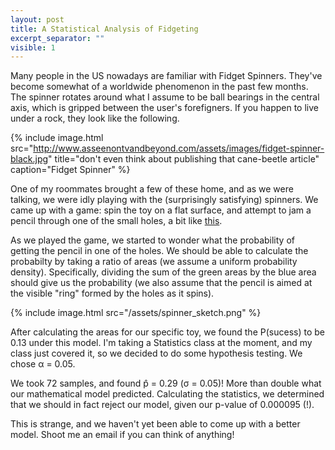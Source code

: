 ```yaml
---
layout: post
title: A Statistical Analysis of Fidgeting
excerpt_separator: ""
visible: 1
---
```


Many people in the US nowadays are familiar with Fidget Spinners. They've become somewhat of a worldwide phenomenon in the past few months. The spinner rotates around what I assume to be ball bearings in the central axis, which is gripped between the user's forefigners. If you happen to live under a rock, they look like the following. 

{% include image.html src="http://www.asseenontvandbeyond.com/assets/images/fidget-spinner-black.jpg" title="don't even think about publishing that cane-beetle article" caption="Fidget Spinner" %}

One of my roommates brought a few of these home, and as we were talking, we were idly playing with the (surprisingly satisfying) spinners. We came up with a game: spin the toy on a flat surface, and attempt to jam a pencil through one of the small holes, a bit like [this](https://www.youtube.com/watch?v=zuxtPAsfoIc).

As we played the game, we started to wonder what the probability of getting the pencil in one of the holes. We should be able to calculate the probabilty by taking a ratio of areas (we assume a uniform probability density). Specifically, dividing the sum of the green areas by the blue area should give us the probability (we also assume that the pencil is aimed at the visible "ring" formed by the holes as it spins).

{% include image.html src="/assets/spinner_sketch.png" %}

After calculating the areas for our specific toy, we found the P(sucess) to be 0.13 under this model. I'm taking a Statistics class at the moment, and my class just covered it, so we decided to do some hypothesis testing. We chose α = 0.05.

We took 72 samples, and found p&#770; = 0.29 (σ = 0.05)! More than double what our mathematical model predicted. Calculating the statistics, we determined that we should in fact reject our model, given our p-value of 0.000095 (!). 

This is strange, and we haven't yet been able to come up with a better model. Shoot me an email if you can think of anything! 

